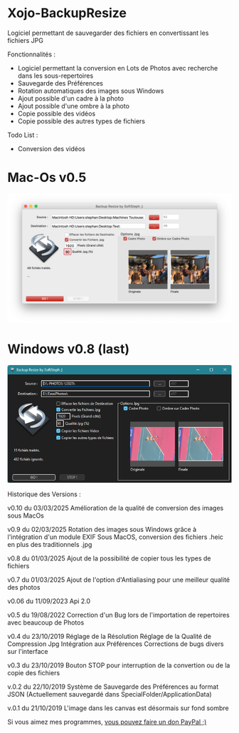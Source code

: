 # Xojo-BackupResize
Logiciel permettant de sauvegarder des fichiers en convertissant les fichiers JPG


Fonctionnalités :

- Logiciel permettant la conversion en Lots de Photos avec recherche dans les sous-repertoires
- Sauvegarde des Préférences
- Rotation automatiques des images sous Windows
- Ajout possible d'un cadre à la photo
- Ajout possible d'une ombre à la photo
- Copie possible des vidéos
- Copie possible des autres types de fichiers

Todo List :
- Conversion des vidéos

# Mac-Os v0.5
<img src="MacOs.png" width="640">

# Windows v0.8 (last)
<img src="Windows.png" width="640">


Historique des Versions :

v0.10 du 03/03/2025
Amélioration de la qualité de conversion des images sous MacOs

v0.9 du 02/03/2025
Rotation des images sous Windows grâce à l'intégration d'un module EXIF
Sous MacOS, conversion des fichiers .heic en plus des traditionnels .jpg

v0.8 du 01/03/2025
Ajout de la possibilité de copier tous les types de fichiers

v0.7 du 01/03/2025
Ajout de l'option d'Antialiasing pour une meilleur qualité des photos

v0.06 du 11/09/2023
Api 2.0

v0.5 du 19/08/2022
Correction d'un Bug lors de l'importation de repertoires avec beaucoup de Photos

v0.4 du 23/10/2019
Réglage de la Résolution
Réglage de la Qualité de Compression Jpg
Intégration aux Préférences
Corrections de bugs divers sur l'interface

v0.3 du 23/10/2019
Bouton STOP pour interruption de la convertion ou de la copie des fichiers

v.0.2 du 22/10/2019
Système de Sauvegarde des Préférences au format JSON
(Actuellement sauvegardé dans SpecialFolder/ApplicationData)

v.0.1 du 21/10/2019
L'image dans les canvas est désormais sur fond sombre




Si vous aimez mes programmes, <a href="https://www.paypal.com/donate/?hosted_button_id=GY5LTDDPZ2HZG"> vous pouvez faire un don PayPal ;)</a>
